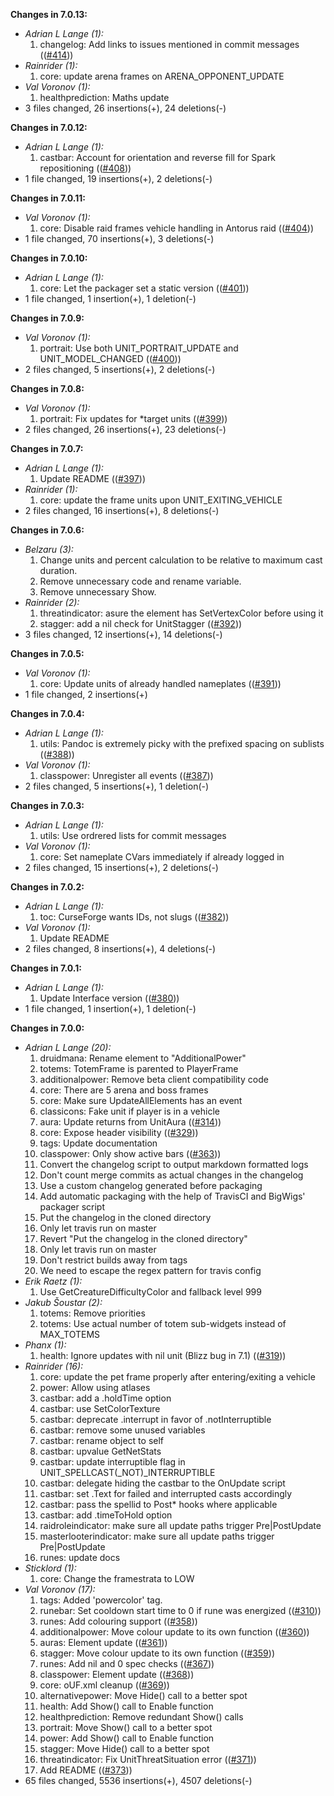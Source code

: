 **Changes in 7.0.13:**

- _Adrian L Lange (1):_
    1. changelog: Add links to issues mentioned in commit messages (([#414](https://github.com/oUF-wow/oUF/issues/414)))
- _Rainrider (1):_
    1. core: update arena frames on ARENA_OPPONENT_UPDATE
- _Val Voronov (1):_
    1. healthprediction: Maths update
- 3 files changed, 26 insertions(+), 24 deletions(-)

**Changes in 7.0.12:**

- _Adrian L Lange (1):_
    1. castbar: Account for orientation and reverse fill for Spark repositioning (([#408](https://github.com/oUF-wow/oUF/issues/408)))
- 1 file changed, 19 insertions(+), 2 deletions(-)

**Changes in 7.0.11:**

- _Val Voronov (1):_
    1. core: Disable raid frames vehicle handling in Antorus raid (([#404](https://github.com/oUF-wow/oUF/issues/404)))
- 1 file changed, 70 insertions(+), 3 deletions(-)

**Changes in 7.0.10:**

- _Adrian L Lange (1):_
    1. core: Let the packager set a static version (([#401](https://github.com/oUF-wow/oUF/issues/401)))
- 1 file changed, 1 insertion(+), 1 deletion(-)

**Changes in 7.0.9:**

- _Val Voronov (1):_
    1. portrait: Use both UNIT_PORTRAIT_UPDATE and UNIT_MODEL_CHANGED (([#400](https://github.com/oUF-wow/oUF/issues/400)))
- 2 files changed, 5 insertions(+), 2 deletions(-)

**Changes in 7.0.8:**

- _Val Voronov (1):_
    1. portrait: Fix updates for *target units (([#399](https://github.com/oUF-wow/oUF/issues/399)))
- 2 files changed, 26 insertions(+), 23 deletions(-)

**Changes in 7.0.7:**

- _Adrian L Lange (1):_
    1. Update README (([#397](https://github.com/oUF-wow/oUF/issues/397)))
- _Rainrider (1):_
    1. core: update the frame units upon UNIT_EXITING_VEHICLE
- 2 files changed, 16 insertions(+), 8 deletions(-)

**Changes in 7.0.6:**

- _Belzaru (3):_
    1. Change units and percent calculation to be relative to maximum cast duration.
    2. Remove unnecessary code and rename variable.
    3. Remove unnecessary Show.
- _Rainrider (2):_
    1. threatindicator: asure the element has SetVertexColor before using it
    2. stagger: add a nil check for UnitStagger (([#392](https://github.com/oUF-wow/oUF/issues/392)))
- 3 files changed, 12 insertions(+), 14 deletions(-)

**Changes in 7.0.5:**

- _Val Voronov (1):_
    1. core: Update units of already handled nameplates (([#391](https://github.com/oUF-wow/oUF/issues/391)))
- 1 file changed, 2 insertions(+)

**Changes in 7.0.4:**

- _Adrian L Lange (1):_
    1. utils: Pandoc is extremely picky with the prefixed spacing on sublists (([#388](https://github.com/oUF-wow/oUF/issues/388)))
- _Val Voronov (1):_
    1. classpower: Unregister all events (([#387](https://github.com/oUF-wow/oUF/issues/387)))
- 2 files changed, 5 insertions(+), 1 deletion(-)

**Changes in 7.0.3:**

- _Adrian L Lange (1):_
    1. utils: Use ordrered lists for commit messages
- _Val Voronov (1):_
    1. core: Set nameplate CVars immediately if already logged in
- 2 files changed, 15 insertions(+), 2 deletions(-)

**Changes in 7.0.2:**

- _Adrian L Lange (1):_
    1. toc: CurseForge wants IDs, not slugs (([#382](https://github.com/oUF-wow/oUF/issues/382)))
- _Val Voronov (1):_
    1. Update README
- 2 files changed, 8 insertions(+), 4 deletions(-)

**Changes in 7.0.1:**

- _Adrian L Lange (1):_
    1. Update Interface version (([#380](https://github.com/oUF-wow/oUF/issues/380)))
- 1 file changed, 1 insertion(+), 1 deletion(-)

**Changes in 7.0.0:**

- _Adrian L Lange (20):_
    1. druidmana: Rename element to "AdditionalPower"
    2. totems: TotemFrame is parented to PlayerFrame
    3. additionalpower: Remove beta client compatibility code
    4. core: There are 5 arena and boss frames
    5. core: Make sure UpdateAllElements has an event
    6. classicons: Fake unit if player is in a vehicle
    7. aura: Update returns from UnitAura (([#314](https://github.com/oUF-wow/oUF/issues/314)))
    8. core: Expose header visibility (([#329](https://github.com/oUF-wow/oUF/issues/329)))
    9. tags: Update documentation
    10. classpower: Only show active bars (([#363](https://github.com/oUF-wow/oUF/issues/363)))
    11. Convert the changelog script to output markdown formatted logs
    12. Don't count merge commits as actual changes in the changelog
    13. Use a custom changelog generated before packaging
    14. Add automatic packaging with the help of TravisCI and BigWigs' packager script
    15. Put the changelog in the cloned directory
    16. Only let travis run on master
    17. Revert "Put the changelog in the cloned directory"
    18. Only let travis run on master
    19. Don't restrict builds away from tags
    20. We need to escape the regex pattern for travis config
- _Erik Raetz (1):_
    1. Use GetCreatureDifficultyColor and fallback level 999
- _Jakub Šoustar (2):_
    1. totems: Remove priorities
    2. totems: Use actual number of totem sub-widgets instead of MAX_TOTEMS
- _Phanx (1):_
    1. health: Ignore updates with nil unit (Blizz bug in 7.1) (([#319](https://github.com/oUF-wow/oUF/issues/319)))
- _Rainrider (16):_
    1. core:  update the pet frame properly after entering/exiting a vehicle
    2. power: Allow using atlases
    3. castbar: add a .holdTime option
    4. castbar: use SetColorTexture
    5. castbar: deprecate .interrupt in favor of .notInterruptible
    6. castbar: remove some unused variables
    7. castbar: rename object to self
    8. castbar: upvalue GetNetStats
    9. castbar: update interruptible flag in UNIT_SPELLCAST(_NOT)_INTERRUPTIBLE
    10. castbar: delegate hiding the castbar to the OnUpdate script
    11. castbar: set .Text for failed and interrupted casts accordingly
    12. castbar: pass the spellid to Post* hooks where applicable
    13. castbar: add .timeToHold option
    14. raidroleindicator: make sure all update paths trigger Pre|PostUpdate
    15. masterlooterindicator: make sure all update paths trigger Pre|PostUpdate
    16. runes: update docs
- _Sticklord (1):_
    1. core: Change the framestrata to LOW
- _Val Voronov (17):_
    1. tags: Added 'powercolor' tag.
    2. runebar: Set cooldown start time to 0 if rune was energized (([#310](https://github.com/oUF-wow/oUF/issues/310)))
    3. runes: Add colouring support (([#358](https://github.com/oUF-wow/oUF/issues/358)))
    4. additionalpower: Move colour update to its own function (([#360](https://github.com/oUF-wow/oUF/issues/360)))
    5. auras: Element update (([#361](https://github.com/oUF-wow/oUF/issues/361)))
    6. stagger: Move colour update to its own function (([#359](https://github.com/oUF-wow/oUF/issues/359)))
    7. runes: Add nil and 0 spec checks (([#367](https://github.com/oUF-wow/oUF/issues/367)))
    8. classpower: Element update (([#368](https://github.com/oUF-wow/oUF/issues/368)))
    9. core: oUF.xml cleanup (([#369](https://github.com/oUF-wow/oUF/issues/369)))
    10. alternativepower: Move Hide() call to a better spot
    11. health: Add Show() call to Enable function
    12. healthprediction: Remove redundant Show() calls
    13. portrait: Move Show() call to a better spot
    14. power: Add Show() call to Enable function
    15. stagger: Move Hide() call to a better spot
    16. threatindicator: Fix UnitThreatSituation error (([#371](https://github.com/oUF-wow/oUF/issues/371)))
    17. Add README (([#373](https://github.com/oUF-wow/oUF/issues/373)))
- 65 files changed, 5536 insertions(+), 4507 deletions(-)

